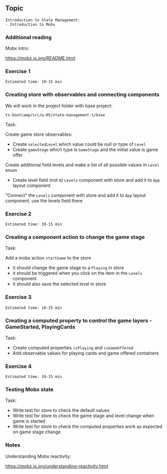 ## Topic

```text
Introduction to State Management:
- Introduction to Mobx 
```

### Additional reading

Mobx intro:

https://mobx.js.org/README.html

### Exercise 1

`Estimated time: 10-15 min`

### Creating store with observables and connecting components

We will work in the project folder with base project:

`ts-bootcamp/src/w-05/state-management-1/base`

Task:

Create game store observables:
- Create `selectedLevel` which value could be null or type of `Level`
- Create `gameStage` which type is `GameStage` and the initial value is game offer

Create additional field levels and make a list of all possible values in `Level` enum
- Create level field (not a) `Levels` component with store and add it to `App` layout component

"Connect" the `Levels` component with store and add it to `App` layout component, use the levels field there

### Exercise 2

`Estimated time: 10-15 min`

### Creating a component action to change the game stage

Task:

Add a mobx action `startGame` to the store
- it should change the game stage to a `Playing` in store
- it should be triggered when you click on the item in the `Levels` component 
- it should also save the selected level in store 


### Exercise 3

`Estimated time: 10-15 min`
 
### Creating a computed property to control the game layers - GameStarted, PlayingCards

Task:

- Create computed properties `isPlaying` and `isGameOffered`
- Add observable values for playing cards and game offered containers

### Exercise 4

`Estimated time: 10-15 min`
 
### Testing Mobx state

Task:

- Write test for store to check the default values
- Write test for store to check the game stage and level change when game is started
- Write test for store to check the computed properties work as expected on game stage change

### Notes

Understanding Mobx reactivity:

https://mobx.js.org/understanding-reactivity.html
